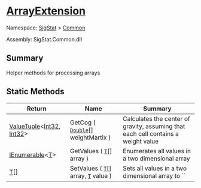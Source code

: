 # [ArrayExtension](./ArrayExtension.md)

Namespace: [SigStat]() > [Common](./README.md)

Assembly: SigStat.Common.dll

## Summary
Helper methods for processing arrays

## Static Methods

| Return | Name | Summary | 
| --- | --- | --- | 
| [ValueTuple](https://docs.microsoft.com/en-us/dotnet/api/System.ValueTuple-2)\<[Int32](https://docs.microsoft.com/en-us/dotnet/api/System.Int32), [Int32](https://docs.microsoft.com/en-us/dotnet/api/System.Int32)> | GetCog ( [`Double`](https://docs.microsoft.com/en-us/dotnet/api/System.Double)[] weightMartix ) | Calculates the center of gravity, assuming that each cell contains  a weight value | 
| [IEnumerable](https://docs.microsoft.com/en-us/dotnet/api/System.Collections.Generic.IEnumerable-1)\<[T](./ArrayExtension.md)> | GetValues ( [`T`](./ArrayExtension.md)[] array ) | Enumerates all values in a two dimensional array | 
| [T](./ArrayExtension.md)[] | SetValues ( [`T`](./ArrayExtension.md)[] array, [`T`](./ArrayExtension.md) value ) | Sets all values in a two dimensional array to `` | 


